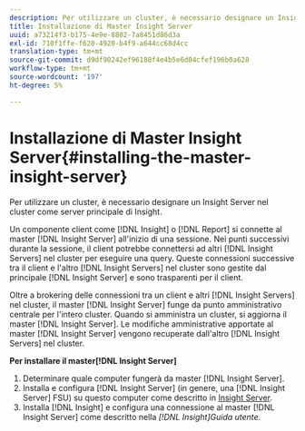 ```yaml
---
description: Per utilizzare un cluster, è necessario designare un Insight Server nel cluster come server principale di Insight.
title: Installazione di Master Insight Server
uuid: a73214f3-b175-4e9e-8802-7a8451d86d3a
exl-id: 710f1ffe-f620-4920-b4f9-a644cc68d4cc
translation-type: tm+mt
source-git-commit: d9df90242ef96188f4e4b5e6d04cfef196b0a628
workflow-type: tm+mt
source-wordcount: '197'
ht-degree: 5%

---
```


# Installazione di Master Insight Server{#installing-the-master-insight-server}

Per utilizzare un cluster, è necessario designare un Insight Server nel cluster come server principale di Insight.

Un componente client come [!DNL Insight] o [!DNL Report] si connette al master [!DNL Insight Server] all&#39;inizio di una sessione. Nei punti successivi durante la sessione, il client potrebbe connettersi ad altri [!DNL Insight Servers] nel cluster per eseguire una query. Queste connessioni successive tra il client e l&#39;altro [!DNL Insight Servers] nel cluster sono gestite dal principale [!DNL Insight Server] e sono trasparenti per il client.

Oltre a brokering delle connessioni tra un client e altri [!DNL Insight Servers] nel cluster, il master [!DNL Insight Server] funge da punto amministrativo centrale per l&#39;intero cluster. Quando si amministra un cluster, si aggiorna il master [!DNL Insight Server]. Le modifiche amministrative apportate al master [!DNL Insight Server] vengono recuperate dall&#39;altro [!DNL Insight Servers] nel cluster.

**Per installare il master[!DNL Insight Server]**

1. Determinare quale computer fungerà da master [!DNL Insight Server].
1. Installa e configura [!DNL Insight Server] (in genere, una [!DNL Insight Server] FSU) su questo computer come descritto in [Insight Server](../../../../../../home/c-inst-svr/c-msr-server/c-msr-server.md).
1. Installa [!DNL Insight] e configura una connessione al master [!DNL Insight Server] come descritto nella *[!DNL Insight]Guida utente*.
